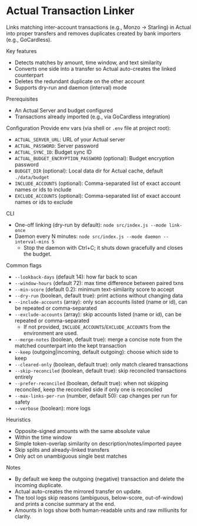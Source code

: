 # Actual Transaction Linker

Links matching inter-account transactions (e.g., Monzo → Starling) in Actual into proper transfers and removes duplicates created by bank importers (e.g., GoCardless).

Key features

- Detects matches by amount, time window, and text similarity
- Converts one side into a transfer so Actual auto-creates the linked counterpart
- Deletes the redundant duplicate on the other account
- Supports dry-run and daemon (interval) mode

Prerequisites

- An Actual Server and budget configured
- Transactions already imported (e.g., via GoCardless integration)

Configuration
Provide env vars (via shell or `.env` file at project root):

- `ACTUAL_SERVER_URL`: URL of your Actual server
- `ACTUAL_PASSWORD`: Server password
- `ACTUAL_SYNC_ID`: Budget sync ID
- `ACTUAL_BUDGET_ENCRYPTION_PASSWORD` (optional): Budget encryption password
- `BUDGET_DIR` (optional): Local data dir for Actual cache, default `./data/budget`
- `INCLUDE_ACCOUNTS` (optional): Comma-separated list of exact account names or ids to include
- `EXCLUDE_ACCOUNTS` (optional): Comma-separated list of exact account names or ids to exclude

CLI

- One-off linking (dry-run by default): `node src/index.js --mode link-once`
- Daemon every N minutes: `node src/index.js --mode daemon --interval-mins 5`
  - Stop the daemon with Ctrl+C; it shuts down gracefully and closes the budget.

Common flags

- `--lookback-days` (default 14): how far back to scan
- `--window-hours` (default 72): max time difference between paired txns
- `--min-score` (default 0.2): minimum text-similarity score to accept
- `--dry-run` (boolean, default true): print actions without changing data
- `--include-accounts` (array): only scan accounts listed (name or id), can be repeated or comma-separated
- `--exclude-accounts` (array): skip accounts listed (name or id), can be repeated or comma-separated
  - If not provided, `INCLUDE_ACCOUNTS`/`EXCLUDE_ACCOUNTS` from the environment are used.
- `--merge-notes` (boolean, default true): merge a concise note from the matched counterpart into the kept transaction
- `--keep` (outgoing|incoming, default outgoing): choose which side to keep
- `--cleared-only` (boolean, default true): only match cleared transactions
- `--skip-reconciled` (boolean, default true): skip reconciled transactions entirely
- `--prefer-reconciled` (boolean, default true): when not skipping reconciled, keep the reconciled side if only one is reconciled
- `--max-links-per-run` (number, default 50): cap changes per run for safety
- `--verbose` (boolean): more logs

Heuristics

- Opposite-signed amounts with the same absolute value
- Within the time window
- Simple token-overlap similarity on description/notes/imported payee
- Skip splits and already-linked transfers
- Only act on unambiguous single best matches

Notes

- By default we keep the outgoing (negative) transaction and delete the incoming duplicate.
- Actual auto-creates the mirrored transfer on update.
- The tool logs skip reasons (ambiguous, below-score, out-of-window) and prints a concise summary at the end.
- Amounts in logs show both human-readable units and raw milliunits for clarity.
